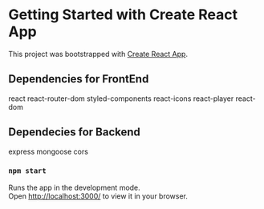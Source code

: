 # Getting Started with Create React App

This project was bootstrapped with [Create React App](https://github.com/facebook/create-react-app).

## Dependencies for FrontEnd

react
react-router-dom
styled-components
react-icons
react-player
react-dom

## Dependecies for Backend
express
mongoose
cors


### `npm start`

Runs the app in the development mode.\
Open [http://localhost:3000/](http://localhost:3000) to view it in your browser.




